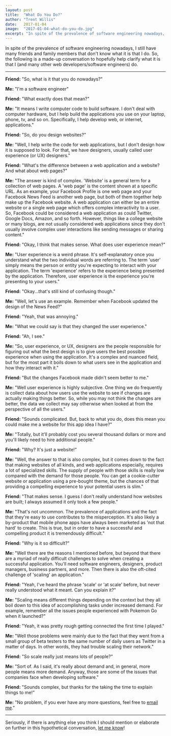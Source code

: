 ```yaml
---
layout: post
title:  "What Do You Do?"
author: "Trent Willis"
date:   2017-01-04
image:  "2017-01-04-what-do-you-do.jpg"
excerpt: "In spite of the prevalence of software engineering nowadays, I still have many friends and family members that don’t know what it is that I do. So, the following is a made-up conversation to hopefully help clarify what it is that I (and many other web developers/software engineers) do."
---
```


In spite of the prevalence of software engineering nowadays, I still have many friends and family members that don't know what it is that I do. So, the following is a made-up conversation to hopefully help clarify what it is that I (and many other web developers/software engineers) do.

---

**Friend:** "So, what is it that you do nowadays?"

**Me:** "I'm a software engineer"

**Friend:** "What exactly does that mean?"

**Me:** "It means I write computer code to build software. I don't deal with computer hardware, but I help build the applications you use on your laptop, phone, tv, and so on. Specifically, I help develop web, or internet, applications."

**Friend:** "So, do you design websites?"

**Me:** "Well, I help write the code for web applications, but I don't design how it is supposed to look. For that, we have designers, usually called user experience (or UX) designers."

**Friend:** "What's the difference between a web application and a website? And what about web pages?"

**Me:** "The answer is kind of complex. 'Website' is a general term for a collection of web pages. A 'web page' is the content shown at a specific URL. As an example, your Facebook Profile is one web page and your Facebook News Feed is another web page, but both of them together help make up the Facebook website. A web application can either be an entire website or a single web page which offers complex interactivity to a user. So, Facebook could be considered a web application as could Twitter, Google Docs, Amazon, and so forth. However, things like a college website or many blogs, are not usually considered web applications since they don't usually involve complex user interactions like sending messages or sharing content."

**Friend:** "Okay, I think that makes sense. What does user experience mean?"

**Me:** "User experience is a weird phrase. It's self-explanatory once you understand what the two individual words are referring to. The term 'user' simply means the person or entity you're expecting to interact with your application. The term 'experience' refers to the experience being presented by the application. Therefore, user experience is the experience you're presenting to your users."

**Friend:** "Okay...that's still kind of confusing though."

**Me:** "Well, let's use an example. Remember when Facebook updated the design of the News Feed?"

**Friend:** "Yeah, that was annoying."

**Me:** "What we could say is that they changed the user experience."

**Friend:** "Ah, I see."

**Me:** "So, user experience, or UX, designers are the people responsible for figuring out what the best design is to give users the best possible experience when using the application. It's a complex and nuanced field, but for the most part it boils down to what users see in the application and how they interact with it."

**Friend:** "But the changes Facebook made didn't seem better to me."

**Me:** "Well user experience is highly subjective. One thing we do frequently is collect data about how users use the website to see if changes are actually making things better. So, while you may not think the changes are better, the data we collect may say otherwise when looked at from the perspective of all the users."

**Friend:** "Sounds complicated. But, back to what you do, does this mean you could make me a website for this app idea I have?"

**Me:** "Totally, but it'll probably cost you several thousand dollars or more and you'll likely need to hire additional people."

**Friend:** "Why? It's just a website!"

**Me:** "Well, the answer to that is also complex, but it comes down to the fact that making websites of all kinds, and web applications especially, requires a lot of specialized skills. The supply of people with those skills is really low compared with the demand for those people. You can get a cookie-cutter website or application using a pre-bought theme, but the chances of that providing a compelling experience to your potential users is slim."

**Friend:** "That makes sense. I guess I don't really understand how websites are built; I always assumed it only took a few people."

**Me:** "That's not uncommon. The prevalence of applications and the fact that they're easy to use contributes to the misperception. It's also likely a by-product that mobile phone apps have always been marketed as 'not that hard' to create. This is true, but in order to have a successful and compelling product it is tremendously difficult."

**Friend:** "Why is it so difficult?"

**Me:** "Well there are the reasons I mentioned before, but beyond that there are a myriad of really difficult challenges to solve when creating a successful application. You'll need software engineers, designers, product managers, business partners, and more. Then there is also the oft-cited challenge of 'scaling' an application."

**Friend:** "Yeah, I've heard the phrase 'scale' or 'at scale' before, but never really understood what it meant. Can you explain it?"

**Me:** "Scaling means different things depending on the context but they all boil down to this idea of accomplishing tasks under increased demand. For example, remember all the issues people experienced with Pokemon Go when it launched?"

**Friend:** "Yeah, it was pretty rough getting connected the first time I played."

**Me:** "Well those problems were mainly due to the fact that they went from a small group of beta testers to the same number of daily users as Twitter in a matter of days. In other words, they had trouble scaling their network."

**Friend:** "So scale really just means lots of people?"

**Me:** "Sort of. As I said, it's really about demand and, in general, more people means more demand. Anyway, those are some of the issues that companies face when developing software."

**Friend:** "Sounds complex, but thanks for the taking the time to explain things to me!"

**Me:** "No problem, if you ever have any more questions, feel free to [email me](mailto:trent@pretty-okay.dev)."

---

Seriously, if there is anything else you think I should mention or elaborate on further in this hypothetical conversation, [let me know](mailto:trent@pretty-okay.dev)!
